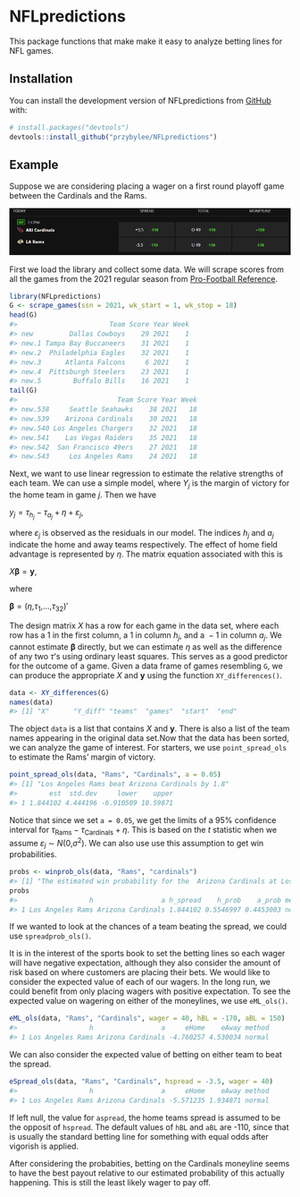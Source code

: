 
<!-- README.md is generated from README.Rmd. Please edit that file -->

# NFLpredictions

<!-- badges: start -->
<!-- badges: end -->

This package functions that make make it easy to analyze betting lines
for NFL games.

## Installation

You can install the development version of NFLpredictions from
[GitHub](https://github.com/) with:

``` r
# install.packages("devtools")
devtools::install_github("przybylee/NFLpredictions")
```

## Example

Suppose we are considering placing a wager on a first round playoff game
between the Cardinals and the Rams.

![Alt text](README_images/SampleBettingLine.PNG)

First we load the library and collect some data. We will scrape scores
from all the games from the 2021 regular season from [Pro-Football
Reference](https://www.pro-football-reference.com/).

``` r
library(NFLpredictions)
G <- scrape_games(ssn = 2021, wk_start = 1, wk_stop = 18)
head(G)
#>                       Team Score Year Week
#> new         Dallas Cowboys    29 2021    1
#> new.1 Tampa Bay Buccaneers    31 2021    1
#> new.2  Philadelphia Eagles    32 2021    1
#> new.3      Atlanta Falcons     6 2021    1
#> new.4  Pittsburgh Steelers    23 2021    1
#> new.5        Buffalo Bills    16 2021    1
tail(G)
#>                         Team Score Year Week
#> new.538     Seattle Seahawks    38 2021   18
#> new.539    Arizona Cardinals    30 2021   18
#> new.540 Los Angeles Chargers    32 2021   18
#> new.541    Las Vegas Raiders    35 2021   18
#> new.542  San Francisco 49ers    27 2021   18
#> new.543     Los Angeles Rams    24 2021   18
```

Next, we want to use linear regression to estimate the relative
strengths of each team. We can use a simple model, where
*Y*<sub>*j*</sub> is the margin of victory for the home team in game
*j*. Then we have

*y*<sub>*j*</sub> = *τ*<sub>*h*<sub>*j*</sub></sub> − *τ*<sub>*a*<sub>*j*</sub></sub> + *η* + *ε*<sub>*j*</sub>,

where *ε*<sub>*j*</sub> is observed as the residuals in our model. The
indices *h*<sub>*j*</sub> and *a*<sub>*j*</sub> indicate the home and
away teams respectively. The effect of home field advantage is
represented by *η*. The matrix equation associated with this is

*X***β** = **y**,

where

**β** = (*η*,*τ*<sub>1</sub>,...,*τ*<sub>32</sub>)′

The design matrix *X* has a row for each game in the data set, where
each row has a 1 in the first column, a 1 in column *h*<sub>*j*</sub>,
and a  − 1 in column *a*<sub>*j*</sub>. We cannot estimate **β**
directly, but we can estimate *η* as well as the difference of any two
*τ*’s using ordinary least squares. This serves as a good predictor for
the outcome of a game. Given a data frame of games resembling `G`, we
can produce the appropriate *X* and **y** using the function
`XY_differences()`.

``` r
data <- XY_differences(G)
names(data)
#> [1] "X"      "Y_diff" "teams"  "games"  "start"  "end"
```

The object `data` is a list that contains *X* and **y**. There is also a
list of the team names appearing in the original data set.Now that the
data has been sorted, we can analyze the game of interest. For starters,
we use `point_spread_ols` to estimate the Rams’ margin of victory.

``` r
point_spread_ols(data, "Rams", "Cardinals", a = 0.05)
#> [1] "Los Angeles Rams beat Arizona Cardinals by 1.8"
#>        est  std.dev     lower    upper
#> 1 1.844102 4.444196 -6.910509 10.59871
```

Notice that since we set `a = 0.05`, we get the limits of a 95%
confidence interval for
*τ*<sub>Rams</sub> − *τ*<sub>Cardinals</sub> + *η*. This is based on the
*t* statistic when we assume
*ε*<sub>*j*</sub> ∼ *N*(0,*σ*<sup>2</sup>).
We can also use use this assumption to get win probabilities.

``` r
probs <- winprob_ols(data, "Rams", "cardinals")
#> [1] "The estimated win probability for the  Arizona Cardinals at Los Angeles Rams is 0.445"
probs
#>                  h                 a h_spread    h_prob    a_prob method
#> 1 Los Angeles Rams Arizona Cardinals 1.844102 0.5546997 0.4453003 normal
```

If we wanted to look at the chances of a team beating the spread, we
could use `spreadprob_ols()`.

It is in the interest of the sports book to set the betting lines so
each wager will have negative expectation, although they also consider
the amount of risk based on where customers are placing their bets. We
would like to consider the expected value of each of our wagers. In the
long run, we could benefit from only placing wagers with positive
expectation. To see the expected value on wagering on either of the
moneylines, we use `eML_ols()`.

``` r
eML_ols(data, "Rams", "Cardinals", wager = 40, hBL = -170, aBL = 150)
#>                  h                 a     eHome    eAway method
#> 1 Los Angeles Rams Arizona Cardinals -4.760257 4.530034 normal
```

We can also consider the expected value of betting on either team to
beat the spread.

``` r
eSpread_ols(data, "Rams", "Cardinals", hspread = -3.5, wager = 40)
#>                  h                 a     eHome    eAway method
#> 1 Los Angeles Rams Arizona Cardinals -5.571235 1.934871 normal
```

If left null, the value for `aspread`, the home teams spread is assumed
to be the opposit of `hspread`. The default values of `hBL` and `aBL`
are -110, since that is usually the standard betting line for something
with equal odds after vigorish is applied.

After considering the probabities, betting on the Cardinals moneyline
seems to have the best payout relative to our estimated probability of
this actually happening. This is still the least likely wager to pay
off.
